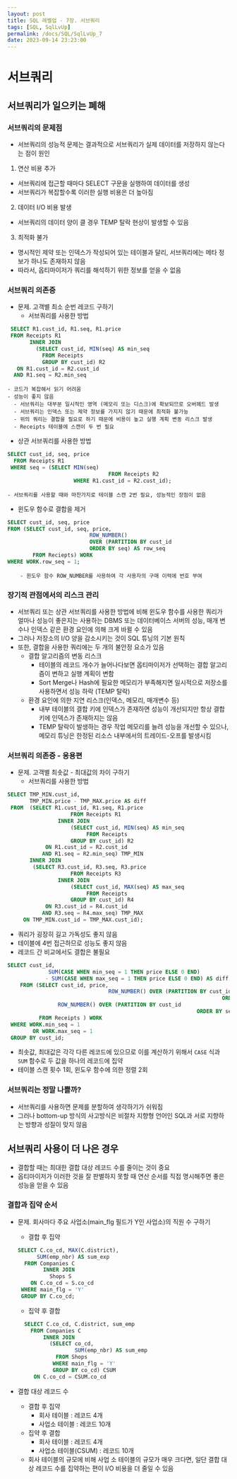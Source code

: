```yaml
---
layout: post
title: SQL 레벨업 - 7장. 서브쿼리
tags: [SQL, SqlLvUp]
permalink: /docs/SQL/SqlLvUp_7
date: 2023-09-14 23:23:00
---
```

# 서브쿼리
## 서브쿼리가 일으키는 폐해
### 서브쿼리의 문제점
- 서브쿼리의 성능적 문제는 결과적으로 서브쿼리가 실제 데이터를 저장하지 않는다는 점이 원인
1. 연산 비용 추가
  -  서브쿼리에 접근할 때마다 SELECT 구문을 실행하여 데이터를 생성
  -  서브쿼리가 복잡할수록 이러한 실행 비용은 더 높아짐
2. 데이터 I/O 비용 발생
  - 서브쿼리의 데이터 양이 클 경우 TEMP 탈락 현상이 발생할 수 있음
3. 최적화 불가
  - 명시적인 제약 또는 인덱스가 작성되어 있는 테이블과 달리, 서브쿼리에는 메타 정보가 하나도 존재하지 않음
  - 따라서, 옵티마이저가 쿼리를 해석하기 위한 정보를 얻을 수 없음
### 서브쿼리 의존증
- 문제. 고객별 최소 순번 레코드 구하기
  - 서브쿼리를 사용한 방법
 ```sql
  SELECT R1.cust_id, R1.seq, R1.price
  FROM Receipts R1
        INNER JOIN
          (SELECT cust_id, MIN(seq) AS min_seq
            FROM Receipts
            GROUP BY cust_id) R2
    ON R1.cust_id = R2.cust_id
   AND R1.seq = R2.min_seq
```
    - 코드가 복잡해서 읽기 어려움
    - 성능이 좋지 않음
      - 서브쿼리는 대부분 일시적인 영역 (메모리 또는 디스크)에 확보되므로 오버헤드 발생
      - 서브쿼리는 인덱스 또는 제약 정보를 가지지 않기 때문에 최적화 불가능
      - 위의 쿼리는 결합을 필요로 하기 때문에 비용이 높고 실행 계획 변동 리스크 발생
      - Receipts 테이블에 스캔이 두 번 필요

  - 상관 서브쿼리를 사용한 방법
```sql
SELECT cust_id, seq, price
  FROM Receipts R1
 WHERE seq = (SELECT MIN(seq)
 								FROM Receipts R2
         			 WHERE R1.cust_id = R2.cust_id);
```
	- 서브쿼리를 사용할 때와 마찬가지로 테이블 스캔 2번 필요, 성능적인 장점이 없음

  - 윈도우 함수로 결합을 제거
  ```sql
SELECT cust_id, seq, price
  FROM (SELECT cust_id, seq, price,
  							ROW_NUMBER()
         					OVER (PARTITION BY cust_id
                            ORDER BY seq) AS row_seq
          FROM Reciepts) WORK
  WHERE WORK.row_seq = 1;
```
		- 윈도우 함수 ROW_NUMBER를 사용하여 각 사용자의 구매 이력에 번호 부여
### 장기적 관점에서의 리스크 관리
- 서브쿼리 또는 상관 서브쿼리를 사용한 방법에 비해 윈도우 함수를 사용한 쿼리가 얼마나 성능이 좋은지는 사용하는 DBMS 또는 데이터베이스 서버의 성능, 매개 변수나 인덱스 같은 환경 요인에 의해 크게 바뀔 수 있음
- 그러나 저장소의 I/O 양을 감소시키는 것이 SQL 튜닝의 기본 원칙
- 또한, 결합을 사용한 쿼리에는 두 개의 불안정 요소가 있음
  - 결합 알고리즘의 변동 리스크
    - 테이블의 레코드 개수가 늘어나다보면 옵티마이저가 선택하는 결합 알고리즘이 변하고 실행 계획이 변함
    - Sort Merge나 Hash에 필요한 메모리가 부족해지면 일시적으로 저장소를 사용하면서 성능 하락 (TEMP 탈락)
  - 환경 요인에 의한 지연 리스크(인덱스, 메모리, 매개변수 등)
    - 내부 테이블의 결합 키에 인덱스가 존재하면 성능이 개선되지만 항상 결합 키에 인덱스가 존재하지는 않음
    - TEMP 탈락이 발생하는 경우 작업 메모리를 늘려 성능을 개선할 수 있으나, 메모리 튜닝은 한정된 리소스 내부에서의 트레이드-오프를 발생시킴
### 서브쿼리 의존증 - 응용편
- 문제. 고객별 최솟값 - 최대값의 차이 구하기
  - 서브쿼리를 사용한 방법
```sql
SELECT TMP_MIN.cust_id,
       TMP_MIN.price - TMP_MAX.price AS diff
 FROM  (SELECT R1.cust_id, R1.seq, R1.price
 					FROM Receipts R1
                INNER JOIN
                	(SELECT cust_id, MIN(seq) AS min_seq
                 		 FROM Receipts
                    GROUP BY cust_id) R2
            ON R1.cust_id = R2.cust_id
           AND R1.seq = R2.min_seq) TMP_MIN
       INNER JOIN
       	(SELECT R3.cust_id, R3.seq, R3.price
 					FROM Receipts R3
                INNER JOIN
                	(SELECT cust_id, MAX(seq) AS max_seq
                 		 FROM Receipts
                    GROUP BY cust_id) R4
            ON R3.cust_id = R4.cust_id
           AND R3.seq = R4.max_seq) TMP_MAX
     ON TMP_MIN.cust_id = TMP_MAX.cust_id);
```
  - 쿼리가 굉장히 길고 가독성도 좋지 않음
  - 테이블에 4번 접근하므로 성능도 좋지 않음
- 레코드 간 비교에서도 결합은 불필요
```sql
SELECT cust_id,
			 SUM(CASE WHEN min_seq = 1 THEN price ELSE 0 END)
    		- SUM(CASE WHEN max_seq = 1 THEN price ELSE 0 END) AS diff
	FROM (SELECT cust_id, price, 
 								ROW_NUMBER() OVER (PARTITION BY cust_id
         															ORDER BY seq) AS min_seq,
                ROW_NUMBER() OVER (PARTITION BY cust_id
                											ORDER BY seq DESC) AS max_seq
          FROM Receipts ) WORK
 WHERE WORK.min_seq = 1
 		OR WORK.max_seq = 1
 GROUP BY cust_id;
```
  - 최솟값, 최대값은 각각 다른 레코드에 있으므로 이를 계산하기 위해서 `CASE` 식과 `SUM` 함수로 두 값을 하나의 레코드에 집약
  - 테이블 스캔 횟수 1회, 윈도우 함수에 의한 정렬 2회

### 서브쿼리는 정말 나쁠까?
- 서브쿼리를 사용하면 문제를 분할하여 생각하기가 쉬워짐
- 그러나 bottom-up 방식의 사고방식은 비절차 지향형 언어인 SQL과 서로 지향하는 방향과 성질이 맞지 않음
## 서브쿼리 사용이 더 나은 경우
- 결합할 때는 최대한 결합 대상 레코드 수를 줄이는 것이 중요
- 옵티마이저가 이러한 것을 잘 판별하지 못할 때 연산 순서를 직접 명시해주면 좋은 성능을 얻을 수 있음
### 결합과 집약 순서
- 문제. 회사마다 주요 사업소(main_flg 필드가 Y인 사업소)의 직원 수 구하기
  - 결합 후 집약
  ```sql
  SELECT C.co_cd, MAX(C.district),
        SUM(emp_nbr) AS sum_exp
    FROM Companies C
          INNER JOIN
            Shops S
      ON C.co_cd = S.co_cd
   WHERE main_flg = 'Y'
   GROUP BY C.co_cd;
  ```
  - 집약 후 결합
  ```sql
    SELECT C.co_cd, C.district, sum_emp
      FROM Companies C
          INNER JOIN
            (SELECT co_cd, 
                    SUM(emp_nbr) AS sum_emp
              FROM Shops
             WHERE main_flg = 'Y'
             GROUP BY co_cd) CSUM
	   ON C.co_cd = CSUM.co_cd   
  ```
  
- 결합 대상 레코드 수
  - 결합 후 집약
    - 회사 테이블 : 레코드 4개
    - 사업소 테이블 : 레코드 10개
  - 집약 후 결합
    - 회사 테이블 : 레코드 4개
    - 사업소 테이블(CSUM) : 레코드 10개
  - 회사 테이블의 규모에 비해 사업 소 테이블의 규모가 매우 크다면, 일단 결합 대상 레코드 수를 집약하는 편이 I/O 비용을 더 줄일 수 있음
